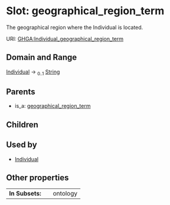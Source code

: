 
# Slot: geographical_region_term


The geographical region where the Individual is located.

URI: [GHGA:Individual_geographical_region_term](https://w3id.org/GHGA/Individual_geographical_region_term)


## Domain and Range

[Individual](Individual.md) &#8594;  <sub>0..1</sub> [String](types/String.md)

## Parents

 *  is_a: [geographical_region_term](geographical_region_term.md)

## Children


## Used by

 * [Individual](Individual.md)

## Other properties

|  |  |  |
| --- | --- | --- |
| **In Subsets:** | | ontology |


